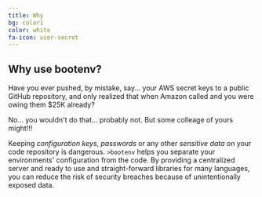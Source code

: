 ```yaml
---
title: Why
bg: color1
color: white
fa-icon: user-secret
---
```


## Why use bootenv?

Have you ever pushed, by mistake, say... your AWS secret keys to a public GitHub repository, and only realized that when Amazon called and you were owing them $25K already?

No... you wouldn't do that... probably not. But some colleage of yours might!!!

Keeping _configuration keys_, _passwords_ or any other _sensitive data_ on your code repository is dangerous. `>bootenv` helps you separate your environments' configuration from the code. By providing a centralized server and ready to use and straight-forward libraries for many languages, you can reduce the risk of security breaches because of unintentionally exposed data.

